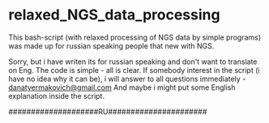 # relaxed_NGS_data_processing
This bash-script (with relaxed processing of NGS data by simple programs) was made up for russian speaking people that new with NGS.

Sorry, but i have writen its for russian speaking and don't want to translate on Eng. The code is simple - all is clear.
If somebody interest in the script (i have no idea why it can be),
i will answer to all questions immediately - danatyermakovich@gmail.com
And maybe i might put some English explanation inside the script.

####################RU######################
